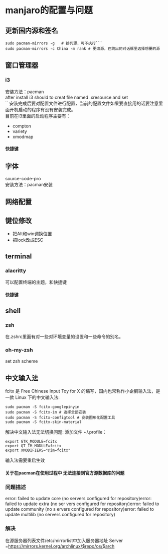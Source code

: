 # manjaro的配置与问题
## 更新国内源和签名
```	
sudo pacman-mirrors -g   # 排列源，可不执行```
sudo pacman-mirrors -c China -m rank # 更改源，在跳出的对话框里选择想要的源
 ```
## 窗口管理器
### i3
 安装方法：pacman    
after install i3 should to creat file named .xresource and set   
``
 安装完成后要对配置文件进行配置，当前的配置文件如果要直接用的话要注意里面开机启动的程序有没有安装完成。  
 目前在i3里面的启动程序主要有：
 - compton   
 - variety  
 - xmodmap
#### 快捷键
## 字体
source-code-pro  
安装方法：pacman安装
## 网络配置
## 键位修改
- 把Alt和win调换位置
- 把lock改成ESC
## terminal
### alacritty
可以配置终端的主题，和快捷键
#### 快捷键
## shell
### zsh
在.zshrc里面有对一些对环境变量的设置和一些命令的别名。  
### oh-my-zsh
set zsh scheme
## 中文输入法
fcitx 是 Free Chinese Input Toy for X 的缩写，国内也常称作小企鹅输入法，是一款 Linux 下的中文输入法:
```
sudo pacman -S fcitx-googlepinyin
sudo pacman -S fcitx-im # 选择全部安装
sudo pacman -S fcitx-configtool # 安装图形化配置工具
sudo pacman -S fcitx-skin-material
```	
解决中文输入法无法切换问题: 添加文件 ~/.profile：
```
export GTK_MODULE=fcitx
export QT_IM_MODULE=fcitx
export XMODIFIERS="@im=fcitx"
```
输入法需要重启生效
#### 关于在pacman在使用过程中  无法连接到官方源数据库的问题
### 问题描述
error: failed to update core (no servers configured for repository)error: failed to update extra (no ser
		vers configured for repository)error: failed to update community (no s
			ervers configured for repository)error: failed to update multilib (no 
				servers configured for repository)
### 解决
在源服务器列表文件/etc/mirrorlist中加入服务器地址
Server =https://mirrors.kernel.org/archlinux/$repo/os/$arch



